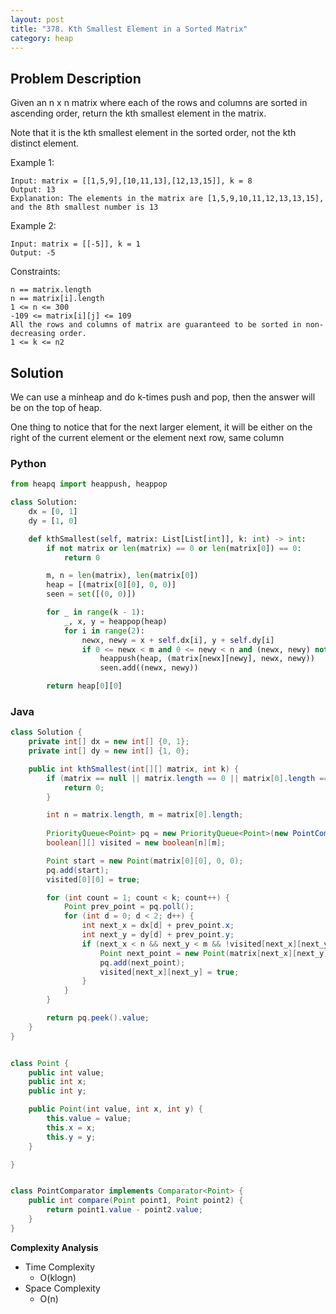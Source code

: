 ```yaml
---
layout: post
title: "378. Kth Smallest Element in a Sorted Matrix"
category: heap
---
```



## Problem Description

Given an n x n matrix where each of the rows and columns are sorted in ascending order, return the kth smallest element in the matrix.

Note that it is the kth smallest element in the sorted order, not the kth distinct element.

 

Example 1:

```
Input: matrix = [[1,5,9],[10,11,13],[12,13,15]], k = 8
Output: 13
Explanation: The elements in the matrix are [1,5,9,10,11,12,13,13,15], and the 8th smallest number is 13
```

Example 2:

```
Input: matrix = [[-5]], k = 1
Output: -5
```

Constraints:

```
n == matrix.length
n == matrix[i].length
1 <= n <= 300
-109 <= matrix[i][j] <= 109
All the rows and columns of matrix are guaranteed to be sorted in non-decreasing order.
1 <= k <= n2
```

## Solution

We can use a minheap and do k-times push and pop, then the answer will be on the top of heap.

One thing to notice that for the next larger element, it will be either on the right of the current element or the element next row, same column


### Python

```python
from heapq import heappush, heappop

class Solution:
    dx = [0, 1]
    dy = [1, 0]

    def kthSmallest(self, matrix: List[List[int]], k: int) -> int:
        if not matrix or len(matrix) == 0 or len(matrix[0]) == 0:
            return 0

        m, n = len(matrix), len(matrix[0])
        heap = [(matrix[0][0], 0, 0)]
        seen = set([(0, 0)])

        for _ in range(k - 1):
            _, x, y = heappop(heap)
            for i in range(2):
                newx, newy = x + self.dx[i], y + self.dy[i]
                if 0 <= newx < m and 0 <= newy < n and (newx, newy) not in seen:
                    heappush(heap, (matrix[newx][newy], newx, newy))
                    seen.add((newx, newy))

        return heap[0][0]
```

### Java

```java
class Solution {
    private int[] dx = new int[] {0, 1};
    private int[] dy = new int[] {1, 0};

    public int kthSmallest(int[][] matrix, int k) {
        if (matrix == null || matrix.length == 0 || matrix[0].length == 0 || k <= 0) {
            return 0;
        }

        int n = matrix.length, m = matrix[0].length;
        
        PriorityQueue<Point> pq = new PriorityQueue<Point>(new PointComparator());
        boolean[][] visited = new boolean[n][m];

        Point start = new Point(matrix[0][0], 0, 0);
        pq.add(start);
        visited[0][0] = true;

        for (int count = 1; count < k; count++) {
            Point prev_point = pq.poll();
            for (int d = 0; d < 2; d++) {
                int next_x = dx[d] + prev_point.x;
                int next_y = dy[d] + prev_point.y;
                if (next_x < n && next_y < m && !visited[next_x][next_y]) {
                    Point next_point = new Point(matrix[next_x][next_y], next_x, next_y);
                    pq.add(next_point);
                    visited[next_x][next_y] = true;
                }
            }
        }

        return pq.peek().value;
    }
}


class Point {
    public int value;
    public int x;
    public int y;

    public Point(int value, int x, int y) {
        this.value = value;
        this.x = x;
        this.y = y;
    }

}


class PointComparator implements Comparator<Point> {
    public int compare(Point point1, Point point2) {
        return point1.value - point2.value;
    }
}
```

**Complexity Analysis**

- Time Complexity
  - O(klogn)
- Space Complexity
  - O(n)

